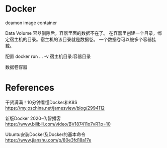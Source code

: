 # Docker

deamon
image
container

Data Volume
容器删除后，容器里面的数据不在了。
在容器里创建一个目录，绑定宿主机的目录。宿主机的该目录就是数据卷。
一个数据卷可以被多个容器挂载。

配置
docker run … -v 宿主机目录:容器目录

数据卷容器



# References
干货满满！10分钟看懂Docker和K8S  
https://my.oschina.net/jamesview/blog/2994112

新版Docker 2020-传智播客  
https://www.bilibili.com/video/BV187411o7vR?p=10

Ubuntu安装Docker及Docker的基本命令  
https://www.jianshu.com/p/80e3fd18a17e